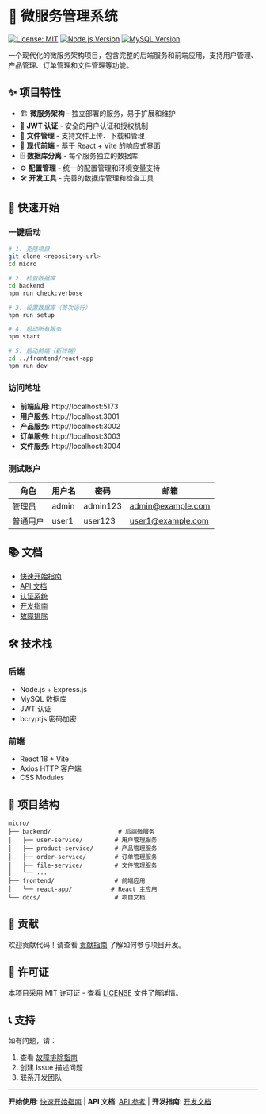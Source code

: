 # 🚀 微服务管理系统

[![License: MIT](https://img.shields.io/badge/License-MIT-yellow.svg)](https://opensource.org/licenses/MIT)
[![Node.js Version](https://img.shields.io/badge/node-%3E%3D16.0.0-brightgreen)](https://nodejs.org/)
[![MySQL Version](https://img.shields.io/badge/mysql-%3E%3D5.7-blue)](https://www.mysql.com/)

一个现代化的微服务架构项目，包含完整的后端服务和前端应用，支持用户管理、产品管理、订单管理和文件管理等功能。

## ✨ 项目特性

- 🏗️ **微服务架构** - 独立部署的服务，易于扩展和维护
- 🔐 **JWT 认证** - 安全的用户认证和授权机制
- 📁 **文件管理** - 支持文件上传、下载和管理
- 🎨 **现代前端** - 基于 React + Vite 的响应式界面
- 🗄️ **数据库分离** - 每个服务独立的数据库
- ⚙️ **配置管理** - 统一的配置管理和环境变量支持
- 🛠️ **开发工具** - 完善的数据库管理和检查工具

## 🚀 快速开始

### 一键启动

```bash
# 1. 克隆项目
git clone <repository-url>
cd micro

# 2. 检查数据库
cd backend
npm run check:verbose

# 3. 设置数据库（首次运行）
npm run setup

# 4. 启动所有服务
npm start

# 5. 启动前端（新终端）
cd ../frontend/react-app
npm run dev
```

### 访问地址

- **前端应用**: http://localhost:5173
- **用户服务**: http://localhost:3001
- **产品服务**: http://localhost:3002
- **订单服务**: http://localhost:3003
- **文件服务**: http://localhost:3004

### 测试账户

| 角色     | 用户名 | 密码     | 邮箱              |
| -------- | ------ | -------- | ----------------- |
| 管理员   | admin  | admin123 | admin@example.com |
| 普通用户 | user1  | user123  | user1@example.com |

## 📚 文档

- [快速开始指南](docs/getting-started/quick-start.md)
- [API 文档](docs/api/reference.md)
- [认证系统](docs/features/authentication.md)
- [开发指南](docs/development/guide.md)
- [故障排除](docs/getting-started/troubleshooting.md)

## 🛠️ 技术栈

### 后端

- Node.js + Express.js
- MySQL 数据库
- JWT 认证
- bcryptjs 密码加密

### 前端

- React 18 + Vite
- Axios HTTP 客户端
- CSS Modules

## 📁 项目结构

```
micro/
├── backend/                   # 后端微服务
│   ├── user-service/         # 用户管理服务
│   ├── product-service/      # 产品管理服务
│   ├── order-service/        # 订单管理服务
│   ├── file-service/         # 文件管理服务
│   └── ...
├── frontend/                 # 前端应用
│   └── react-app/           # React 主应用
└── docs/                     # 项目文档
```

## 🤝 贡献

欢迎贡献代码！请查看 [贡献指南](docs/development/guide.md#贡献指南) 了解如何参与项目开发。

## 📄 许可证

本项目采用 MIT 许可证 - 查看 [LICENSE](LICENSE) 文件了解详情。

## 📞 支持

如有问题，请：

1. 查看 [故障排除指南](docs/getting-started/troubleshooting.md)
2. 创建 Issue 描述问题
3. 联系开发团队

---

**开始使用**: [快速开始指南](docs/getting-started/quick-start.md) | **API 文档**: [API 参考](docs/api/reference.md) | **开发指南**: [开发文档](docs/development/guide.md)
